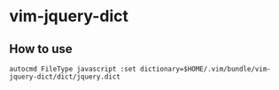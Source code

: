 # vim-jquery-dict

## How to use

```
autocmd FileType javascript :set dictionary=$HOME/.vim/bundle/vim-jquery-dict/dict/jquery.dict
```
